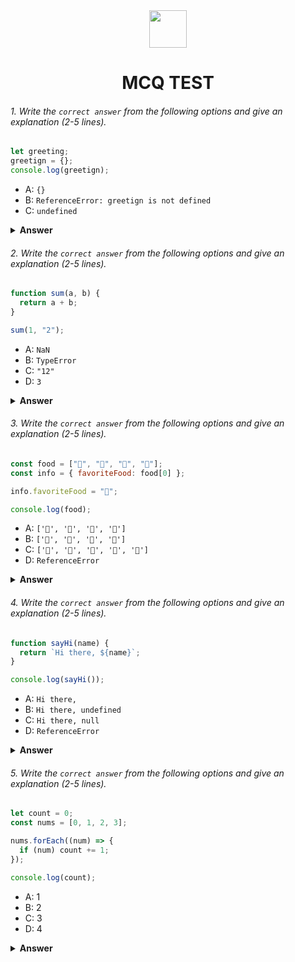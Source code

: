 <div align="center">
  <img height="60" src="https://edurev.gumlet.io/AllImages/original/ApplicationImages/CourseImages/944e5d47-8c55-4a89-91e5-22ab5f2798fc_CI.png">
  <h1>MCQ TEST</h1>
</div>

###### 1. Write the `correct answer` from the following options and give an explanation (2-5 lines).

```javascript
let greeting;
greetign = {};
console.log(greetign);
```

- A: `{}`
- B: `ReferenceError: greetign is not defined`
- C: `undefined`

<details><summary><b>Answer</b></summary>
<p>

#### Answer: A

<i>This question result is empty object. Beacuse first of all decalare variable then set a empty object. Thats its console empty object.</i> 
</p>
</details>

###### 2. Write the `correct answer` from the following options and give an explanation (2-5 lines).

```javascript
function sum(a, b) {
  return a + b;
}

sum(1, "2");
```

- A: `NaN`
- B: `TypeError`
- C: `"12"`
- D: `3`

<details><summary><b>Answer</b></summary>
<p>

#### Answer: C

<i>This code ans should be nothing, beacuse sum funciton return string but don't give output like console or UI Output. sum funciton take 2 parameter a & b . when calling function calling there are 2 argument given but they are deffent type data first one is number type data and last one is string type data. We know in the JS string + number = string. So Thats code answere will "12" if you console this function.   </i>

</p>
</details>

###### 3. Write the `correct answer` from the following options and give an explanation (2-5 lines).

```javascript
const food = ["🍕", "🍫", "🥑", "🍔"];
const info = { favoriteFood: food[0] };

info.favoriteFood = "🍝";

console.log(food);
```

- A: `['🍕', '🍫', '🥑', '🍔']`
- B: `['🍝', '🍫', '🥑', '🍔']`
- C: `['🍝', '🍕', '🍫', '🥑', '🍔']`
- D: `ReferenceError`

<details><summary><b>Answer</b></summary>
<p>

#### Answer: A

<i>This code answere is definetly A. Beacuse if you notice that first of all declare array which name "food". Secondly declare object which name is "info". But there object property favoriteFood value is taken from food array 1st value And then change favoriteFood property value .  Its change object property favoriteFood value. But its never change food value. It change only object value. for thats why if you console food array it will give you same array </i>

</p>
</details>

###### 4. Write the `correct answer` from the following options and give an explanation (2-5 lines).

```javascript
function sayHi(name) {
  return `Hi there, ${name}`;
}

console.log(sayHi());
```

- A: `Hi there,`
- B: `Hi there, undefined`
- C: `Hi there, null`
- D: `ReferenceError`

<details><summary><b>Answer</b></summary>
<p>

#### Answer: B

<i>I say with my confident this code output will be "Hi there, undefined". Okay I give you explanation about my answere. Fistly Declared a function named  sayHi() thats function tage on parameter thats name "Name". In this function return "Hi There, and name parameter" but when calling this SayHi() function don't given name argument. Thats why function name parameter don't find  value and its return undefind. and full function Return "Hi there, undefined" </i>

</p>
</details>

###### 5. Write the `correct answer` from the following options and give an explanation (2-5 lines).

```javascript
let count = 0;
const nums = [0, 1, 2, 3];

nums.forEach((num) => {
  if (num) count += 1;
});

console.log(count);
```

- A: 1
- B: 2
- C: 3
- D: 4

<details><summary><b>Answer</b></summary>
<p>

#### Answer: 3

<i>for above code result will be 3 . Beacuse here first declare a variable with value 0 . then declare a array variable with some integer number. There four number 0, 1,2,3  then looping in this array and get every single number. In the loop check if number looping item is true then count increment if looping item is false continue loop. We know JS count "0" as a false value. thats why 0 number of of ofset return false. Thats why there answere will be 3 beacuse there are 3 truthy value and one falsy value. There count truthy value.</i>

</p>
</details>
